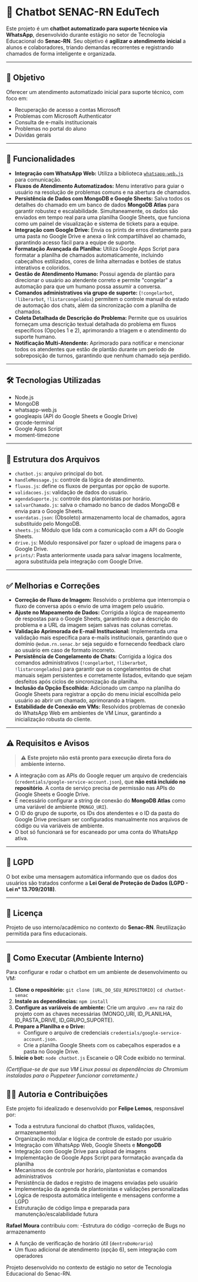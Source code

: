 # 🤖 Chatbot SENAC-RN EduTech

Este projeto é um **chatbot automatizado para suporte técnico via WhatsApp**, desenvolvido durante estágio no setor de Tecnologia Educacional do **Senac-RN**. Seu objetivo é **agilizar o atendimento inicial** a alunos e colaboradores, triando demandas recorrentes e registrando chamados de forma inteligente e organizada.

-----

## 📌 Objetivo

Oferecer um atendimento automatizado inicial para suporte técnico, com foco em:

  - Recuperação de acesso a contas Microsoft
  - Problemas com Microsoft Authenticator
  - Consulta de e-mails institucionais
  - Problemas no portal do aluno
  - Dúvidas gerais

-----

## 🚀 Funcionalidades

  - **Integração com WhatsApp Web:** Utiliza a biblioteca [`whatsapp-web.js`](https://www.google.com/search?q=%5Bhttps://github.com/pedroslopez/whatsapp-web.js%5D\(https://github.com/pedroslopez/whatsapp-web.js\)) para comunicação.
  - **Fluxos de Atendimento Automatizados:** Menu interativo para guiar o usuário na resolução de problemas comuns e na abertura de chamados.
  - **Persistência de Dados com MongoDB e Google Sheets:** Salva todos os detalhes do chamado em um banco de dados **MongoDB Atlas** para garantir robustez e escalabilidade. Simultaneamente, os dados são enviados em tempo real para uma planilha Google Sheets, que funciona como um painel de visualização e sistema de tickets para a equipe.
  - **Integração com Google Drive:** Envia os prints de erros diretamente para uma pasta no Google Drive e anexa o link compartilhável ao chamado, garantindo acesso fácil para a equipe de suporte.
  - **Formatação Avançada da Planilha:** Utiliza Google Apps Script para formatar a planilha de chamados automaticamente, incluindo cabeçalhos estilizados, cores de linha alternadas e botões de status interativos e coloridos.
  - **Gestão de Atendimento Humano:** Possui agenda de plantão para direcionar o usuário ao atendente correto e permite "congelar" a automação para que um humano possa assumir a conversa. 
  - **Comandos administrativos via grupo de suporte:** (`!congelarbot`, `!liberarbot`, `!listarcongelados`) permitem o controle manual do estado de automação dos chats, além da sincronização com a planilha de chamados.
  - **Coleta Detalhada de Descrição do Problema:** Permite que os usuários forneçam uma descrição textual detalhada do problema em fluxos específicos (Opções 1 e 2), aprimorando a triagem e o atendimento do suporte humano.
  - **Notificação Multi-Atendente:** Aprimorado para notificar e mencionar todos os atendentes que estão de plantão durante um período de sobreposição de turnos, garantindo que nenhum chamado seja perdido.

-----

## 🛠️ Tecnologias Utilizadas

  - Node.js
  - MongoDB
  - whatsapp-web.js
  - googleapis (API do Google Sheets e Google Drive)
  - qrcode-terminal
  - Google Apps Script
  - moment-timezone

-----

## 📂 Estrutura dos Arquivos

  - `chatbot.js`: arquivo principal do bot.
  - `handleMessage.js`: controle da lógica de atendimento.
  - `fluxos.js`: define os fluxos de perguntas por opção de suporte.
  - `validacoes.js`: validação de dados do usuário.
  - `agendaSuporte.js`: controle dos plantonistas por horário.
  - `salvarChamado.js`: salva o chamado no banco de dados MongoDB e envia para o Google Sheets.
  - `userdatas.json`: (Obsoleto) armazenamento local de chamados, agora substituído pelo MongoDB.
  - `sheets.js`: Módulo que lida com a comunicação com a API do Google Sheets.
  - `drive.js`: Módulo responsável por fazer o upload de imagens para o Google Drive.
  - `prints/`: Pasta anteriormente usada para salvar imagens localmente, agora substituída pela integração com Google Drive.

-----

## ✅ Melhorias e Correções

 - **Correção de Fluxo de Imagem:** Resolvido o problema que interrompia o fluxo de conversa após o envio de uma imagem pelo usuário.
- **Ajuste no Mapeamento de Dados:** Corrigida a lógica de mapeamento de respostas para o Google Sheets, garantindo que a descrição do problema e a URL da imagem sejam salvas nas colunas corretas.
- **Validação Aprimorada de E-mail Institucional:** Implementada uma validação mais específica para e-mails institucionais, garantindo que o domínio `@edum.rn.senac.br` seja seguido e fornecendo feedback claro ao usuário em caso de formato incorreto.
- **Persistência de Congelamento de Chats:** Corrigida a lógica dos comandos administrativos (`!congelarbot`, `!liberarbot`, `!listarcongelados`) para garantir que os congelamentos de chat manuais sejam persistentes e corretamente listados, evitando que sejam desfeitos após ciclos de sincronização da planilha.
- **Inclusão da Opção Escolhida:** Adicionado um campo na planilha do Google Sheets para registrar a opção do menu inicial escolhida pelo usuário ao abrir um chamado, aprimorando a triagem.
- **Estabilidade de Conexão em VMs:** Resolvidos problemas de conexão do WhatsApp Web em ambientes de VM Linux, garantindo a inicialização robusta do cliente.

-----

## ⚠️ Requisitos e Avisos

> ⚠️ **Este projeto não está pronto para execução direta fora do ambiente interno.**

  - A integração com as APIs do Google requer um arquivo de credenciais (`credentials/google-service-account.json`), que **não está incluído no repositório**. A conta de serviço precisa de permissão nas APIs do Google Sheets e Google Drive.
  - É necessário configurar a string de conexão do **MongoDB Atlas** como uma variável de ambiente (`MONGO_URI`).
  - O ID do grupo de suporte, os IDs dos atendentes e o ID da pasta do Google Drive precisam ser configurados manualmente nos arquivos de código ou via variáveis de ambiente.
  - O bot só funcionará se for escaneado por uma conta do WhatsApp ativa.

-----

## 🔐 LGPD

O bot exibe uma mensagem automática informando que os dados dos usuários são tratados conforme a **Lei Geral de Proteção de Dados (LGPD - Lei n° 13.709/2018)**.

-----

## 📄 Licença

Projeto de uso interno/acadêmico no contexto do **Senac-RN**. Reutilização permitida para fins educacionais.

-----

## 🏃 Como Executar (Ambiente Interno)

Para configurar e rodar o chatbot em um ambiente de desenvolvimento ou VM:

1.  **Clone o repositório:**
    `git clone [URL_DO_SEU_REPOSITORIO]`
    `cd chatbot-senac`
2.  **Instale as dependências:**
    `npm install`
3.  **Configure as variáveis de ambiente:** Crie um arquivo `.env` na raiz do projeto com as chaves necessárias (MONGO_URI, ID_PLANILHA, ID_PASTA_DRIVE, ID_GRUPO_SUPORTE).
4.  **Prepare a Planilha e o Drive:**
    - Configure o arquivo de credenciais `credentials/google-service-account.json`.
    - Crie a planilha Google Sheets com os cabeçalhos esperados e a pasta no Google Drive.
5.  **Inicie o bot:**
    `node chatbot.js`
    Escaneie o QR Code exibido no terminal.

*(Certifique-se de que sua VM Linux possui as dependências do Chromium instaladas para o Puppeteer funcionar corretamente.)*

## 🙋‍♂️ Autoria e Contribuições

Este projeto foi idealizado e desenvolvido por **Felipe Lemos**, responsável por:

  - Toda a estrutura funcional do chatbot (fluxos, validações, armazenamento)
  - Organização modular e lógica de controle de estado por usuário
  - Integração com WhatsApp Web, Google Sheets e **MongoDB**
  - Integração com Google Drive para upload de imagens
  - Implementação de Google Apps Script para formatação avançada da planilha
  - Mecanismos de controle por horário, plantonistas e comandos administrativos
  - Persistência de dados e registro de imagens enviadas pelo usuário
  - Implementação da agenda de plantonistas e validações personalizadas
  - Lógica de resposta automática inteligente e mensagens conforme a LGPD
  - Estruturação de código limpa e preparada para manutenção/escalabilidade futura

**Rafael Moura** contribuiu com:
  -Estrutura do código
  -correção de Bugs no armazenamento
  - A função de verificação de horário útil (`dentroDoHorario`)
  - Um fluxo adicional de atendimento (opção 6), sem integração com operadores

Projeto desenvolvido no contexto de estágio no setor de Tecnologia Educacional do Senac-RN.

